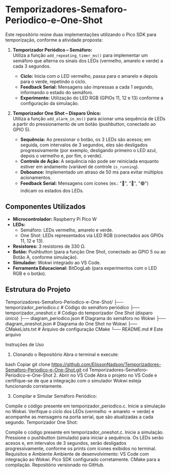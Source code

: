 # Temporizadores-Semaforo-Periodico-e-One-Shot

Este repositório reúne duas implementações utilizando o Pico SDK para temporização, conforme a atividade proposta:

1. **Temporizador Periódico – Semáforo:**  
   Utiliza a função `add_repeating_timer_ms()` para implementar um semáforo que alterna os sinais dos LEDs (vermelho, amarelo e verde) a cada 3 segundos.  
   - **Ciclo:** Inicia com o LED vermelho, passa para o amarelo e depois para o verde, repetindo o ciclo.
   - **Feedback Serial:** Mensagens são impressas a cada 1 segundo, informando o estado do semáforo.
   - **Experimento:** Utilização do LED RGB (GPIOs 11, 12 e 13) conforme a configuração da simulação.

2. **Temporizador One Shot – Disparo Único:**  
   Utiliza a função `add_alarm_in_ms()` para acionar uma sequência de LEDs a partir do pressionamento de um botão (pushbutton, conectado ao GPIO 5).  
   - **Sequência:** Ao pressionar o botão, os 3 LEDs são acesos; em seguida, com intervalos de 3 segundos, eles são desligados progressivamente (por exemplo, desligando primeiro o LED azul, depois o vermelho e, por fim, o verde).
   - **Controle de Ação:** A sequência não pode ser reiniciada enquanto estiver em andamento (variável de controle `is_running`).
   - **Debounce:** Implementado um atraso de 50 ms para evitar múltiplos acionamentos.
   - **Feedback Serial:** Mensagens com ícones (ex.: "🔵", "🔴", "🟢") indicam os estados dos LEDs.

## Componentes Utilizados

- **Microcontrolador:** Raspberry Pi Pico W
- **LEDs:**  
  - Semáforo: LEDs vermelho, amarelo e verde.  
  - One Shot: LEDs representados via LED RGB (conectados aos GPIOs 11, 12 e 13).
- **Resistores:** 3 resistores de 330 Ω.
- **Botão:** Pushbutton (para a função One Shot, conectado ao GPIO 5 ou ao Botão A, conforme simulação).
- **Simulador:** Wokwi integrado ao VS Code.
- **Ferramenta Educacional:** BitDogLab (para experimentos com o LED RGB e o botão).

## Estrutura do Projeto

Temporizadores-Semaforo-Periodico-e-One-Shot/
├── temporizador_periodico.c         # Código do semáforo periódico
├── temporizador_oneshot.c           # Código do temporizador One Shot (disparo único)
├── diagram_periodico.json           # Diagrama do semáforo no Wokwi
├── diagram_oneshot.json             # Diagrama do One Shot no Wokwi
├── CMakeLists.txt                   # Arquivo de configuração CMake
└── README.md                        # Este arquivo

Instruções de Uso
1. Clonando o Repositório
Abra o terminal e execute:

bash
Copiar
git clone https://github.com/ElissonNadson/Temporizadores-Semaforo-Periodico-e-One-Shot.git
cd Temporizadores-Semaforo-Periodico-e-One-Shot
2. Abrir no VS Code
Abra o projeto no VS Code e certifique-se de que a integração com o simulador Wokwi esteja funcionando corretamente.

3. Compilar e Simular
Semáforo Periódico:

Compile o código presente em temporizador_periodico.c.
Inicie a simulação no Wokwi.
Verifique o ciclo dos LEDs (vermelho → amarelo → verde) e acompanhe as mensagens na porta serial, que são atualizadas a cada segundo.
Temporizador One Shot:

Compile o código presente em temporizador_oneshot.c.
Inicie a simulação.
Pressione o pushbutton (simulado) para iniciar a sequência.
Os LEDs serão acesos e, em intervalos de 3 segundos, serão desligados progressivamente, conforme os prints com ícones exibidos no terminal.
Requisitos e Ambiente
Ambiente de desenvolvimento: VS Code com integração ao Wokwi.
Pico SDK configurado corretamente.
CMake para a compilação.
Repositório versionado no GitHub.
